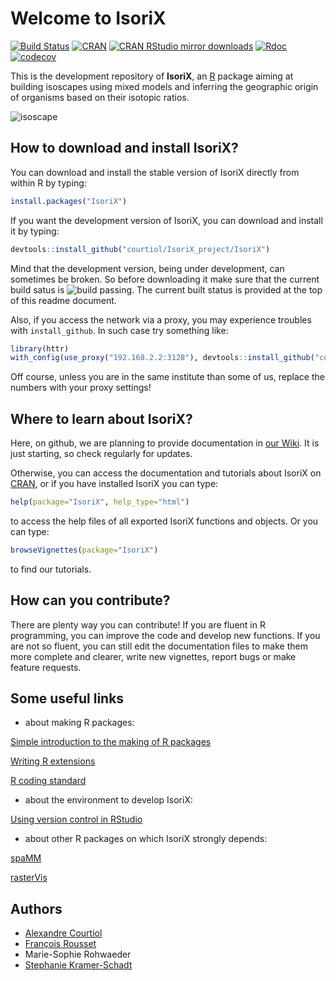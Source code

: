 # Welcome to IsoriX
[![Build Status](https://travis-ci.org/courtiol/IsoriX_project.svg?branch=master)](https://travis-ci.org/courtiol/IsoriX_project)
[![CRAN](http://www.r-pkg.org/badges/version/IsoriX)](https://cran.r-project.org/web/packages/IsoriX)
[![CRAN RStudio mirror downloads](http://cranlogs.r-pkg.org/badges/grand-total/IsoriX?color=brightgreen)](http://www.r-pkg.org/pkg/IsoriX)
[![Rdoc](http://www.rdocumentation.org/badges/version/IsoriX)](http://www.rdocumentation.org/packages/IsoriX)
[![codecov](https://codecov.io/gh/courtiol/IsoriX_project/branch/master/graph/badge.svg)](https://codecov.io/gh/courtiol/IsoriX_project)



This is the development repository of __IsoriX__, an [R](https://www.r-project.org/) package aiming at building isoscapes using mixed models and inferring the geographic origin of organisms based on their isotopic ratios.

![isoscape](image/isoscape.png)

## How to download and install IsoriX?
You can download and install the stable version of IsoriX directly from within R by typing:

```R
install.packages("IsoriX")
```

If you want the development version of IsoriX, you can download and install it by typing:

```R
devtools::install_github("courtiol/IsoriX_project/IsoriX")
```

Mind that the development version, being under development, can sometimes be broken. So before downloading it make sure that the current build satus is ![build passing](image/build_passing.png). The current built status is provided at the top of this readme document.

Also, if you access the network via a proxy, you may experience troubles with ```install_github```. In such case try something like:

```R
library(httr)
with_config(use_proxy("192.168.2.2:3128"), devtools::install_github("courtiol/IsoriX_project/IsoriX"))
```

Off course, unless you are in the same institute than some of us, replace the numbers with your proxy settings!


## Where to learn about IsoriX?

Here, on github, we are planning to provide documentation in [our Wiki](https://github.com/courtiol/IsoriX/wiki/). It is just starting, so check regularly for updates.

Otherwise, you can access the documentation and tutorials about IsoriX on [CRAN](https://cran.r-project.org/web/packages/IsoriX/index.html), or if you have installed IsoriX you can type:

```R
help(package="IsoriX", help_type="html")
```
to access the help files of all exported IsoriX functions and objects. Or you can type:

```R
browseVignettes(package="IsoriX")
```
to find our tutorials.


## How can you contribute?
There are plenty way you can contribute! If you are fluent in R programming, you can improve the code and develop new functions. If you are not so fluent, you can still edit the documentation files to make them more complete and clearer, write new vignettes, report bugs or make feature requests.

## Some useful links

* about making R packages:

[Simple introduction to the making of R packages](http://r-pkgs.had.co.nz/)

[Writing R extensions](https://cran.r-project.org/doc/manuals/r-release/R-exts.html)

[R coding standard](https://google.github.io/styleguide/Rguide.xml)

* about the environment to develop IsoriX:

[Using version control in RStudio](https://support.rstudio.com/hc/en-us/articles/200532077-Version-Control-with-Git-and-SVN)

* about other R packages on which IsoriX strongly depends:

[spaMM](http://kimura.univ-montp2.fr/~rousset/spaMM.htm)

[rasterVis](https://oscarperpinan.github.io/rastervis/)

## Authors
* [Alexandre Courtiol](https://sites.google.com/site/alexandrecourtiol/home)
* [François Rousset](http://www.isem.univ-montp2.fr/recherche/teams/evolutionary-genetics/staff/roussetfrancois/?lang=en)
* Marie-Sophie Rohwaeder
* [Stephanie Kramer-Schadt](https://www.researchgate.net/profile/Stephanie_Kramer-Schadt)
